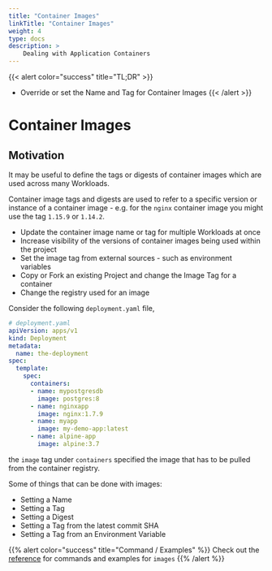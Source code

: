 ```yaml
---
title: "Container Images"
linkTitle: "Container Images"
weight: 4
type: docs
description: >
    Dealing with Application Containers
---
```



{{< alert color="success" title="TL;DR" >}}
- Override or set the Name and Tag for Container Images
{{< /alert >}}

# Container Images

## Motivation

It may be useful to define the tags or digests of container images which are used across many Workloads.

Container image tags and digests are used to refer to a specific version or instance of a container
image - e.g. for the `nginx` container image you might use the tag `1.15.9` or `1.14.2`.

- Update the container image name or tag for multiple Workloads at once
- Increase visibility of the versions of container images being used within
  the project
- Set the image tag from external sources - such as environment variables
- Copy or Fork an existing Project and change the Image Tag for a container
- Change the registry used for an image

Consider the following `deployment.yaml` file,

```yaml
# deployment.yaml
apiVersion: apps/v1
kind: Deployment
metadata:
  name: the-deployment
spec:
  template:
    spec:
      containers:
      - name: mypostgresdb
        image: postgres:8
      - name: nginxapp
        image: nginx:1.7.9
      - name: myapp
        image: my-demo-app:latest
      - name: alpine-app
        image: alpine:3.7

```

the `image` tag under `containers` specified the image that has to be pulled from the container registry.


Some of things that can be done with images:
- Setting a Name
- Setting a Tag
- Setting a Digest
- Setting a Tag from the latest commit SHA
- Setting a Tag from an Environment Variable

{{% alert color="success" title="Command / Examples" %}}
Check out the [reference](/references/kustomize/kustomization/images/) for commands and examples for `images`
{{% /alert %}}